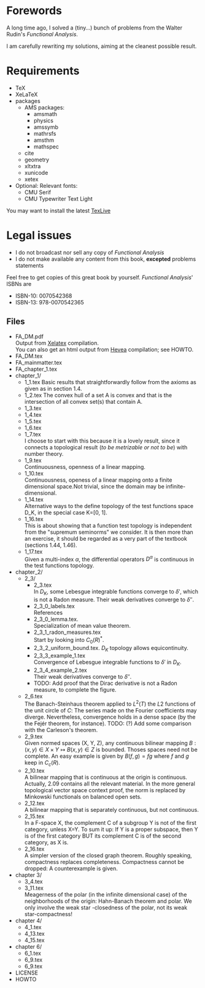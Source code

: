 # Forewords
A long time ago, I solved a (tiny…) bunch of problems from the Walter Rudin's 
*Functional Analysis*.

I am carefully rewriting my solutions, aiming at the cleanest possible result.

# Requirements
- TeX
- XeLaTeX 
- packages 
  - AMS packages: 
    - amsmath
    - physics 
    - amssymb 
    - mathrsfs 
    - amsthm 
    - mathspec
  - cite
  - geometry
  - xltxtra
  - xunicode
  - xetex
- Optional: Relevant fonts:
    - CMU Serif
    - CMU Typewriter Text Light

You may want to install the latest 
[TexLive](https://www.tug.org)
# Legal issues 
- I do not broadcast nor sell any copy of *Functional Analysis*
- I do not make available any content from this book, 
    **excepted** problems statements 

Feel free to get copies of this great book by yourself. 
*Functional Analysis*' ISBNs are

- ISBN-10: 0070542368
- ISBN-13: 978-0070542365


## Files
- FA_DM.pdf  
  Output from [Xelatex](https://www.tug.org) compilation.  
  You can also get an html output from 
  [Hevea](http://hevea.inria.fr) compilation; see HOWTO.
- FA_DM.tex
- FA_mainmatter.tex
- FA_chapter_1.tex
- chapter_1/ 
  - 1_1.tex
    Basic results that straightforwardly follow from the axioms 
    as given as in section 1.4.
  - 1_2.tex 
    The convex hull of a set A is convex and that is the intersection of 
    all convex set(s) that contain A. 
  - 1_3.tex
  - 1_4.tex
  - 1_5.tex
  - 1_6.tex
  - 1_7.tex  
    I choose to start with this because it is a lovely result, 
    since it connects a topological result 
    (*to be metrizable or not to be*) with number theory.
  - 1_9.tex  
    Continuousness, openness of a linear mapping.
  - 1_10.tex  
    Continuousness, openess of a linear mapping onto a finite dimensional 
    space.Not trivial, since the domain may be infinite-dimensional. 
  - 1_14.tex  
    Alternative ways to the define topology of the test functions space D_K, 
    in the special case K=[0, 1].
  - 1_16.tex   
    This is about showing that a function test topology is independent 
    from the "supremum seminorms" we consider. 
    It is then more than an exercise, it should be regarded as a very part of 
    the textbook (sections 1.44, 1.46).
  - 1_17.tex  
    Given a multi-index $\alpha$, the differential operators $D^\alpha$ is 
    continuous in the test functions topology. 
- chapter_2/ 
  - 2_3/  
      - 2_3.tex  
      In $D_K$, some Lebesgue integrable functions converge to $\delta'$, 
      which is not a Radon measure. 
      Their weak derivatives converge to $\delta''$.
      - 2_3_0_labels.tex  
      References
      - 2_3_0_lemma.tex.  
      Specialization of mean value theorem.
      - 2_3_1_radon_measures.tex  
      Start by looking into $C_0(R)^\ast$.
      - 2_3_2_uniform_bound.tex. 
      $D_K$ topology allows equicontinuity. 
      - 2_3_3_example_1.tex  
      Convergence of Lebesgue integrable functions to $\delta'$ in $D_K$.
      - 2_3_4_example_2.tex  
      Their weak derivatives converge to $\delta''$.  
      - TODO: Add proof that the Dirac derivative is not a Radon measure, 
      to complete the figure.
  - 2_6.tex  
    The Banach-Steinhaus theorem applied to $L^2(T)$ the $L2$ functions of the 
    unit circle of $C$: 
    The series made on the Fourier coefficients may diverge.
    Nevertheless, convergence holds in a dense space 
    (by the the Fejér theorem, for instance). 
    TODO: (?) Add some comparison with the Carleson's theorem. 
  - 2_9.tex  
    Given normed spaces (X, Y, Z), any continuous bilinear mapping 
    $B: (x, y) \in X\times Y \mapsto B(x, y) \in Z$ is bounded. 
    Thoses spaces need not be complete. An easy example is given by 
    $B(f, g)= fg$ where $f$ and $g$ keep in $C_c(R)$. 
  - 2_10.tex  
    A bilinear mapping that is continuous at the origin is continuous. 
    Actually, 2.09 contains all the relevant material. 
    In the more general topological vector space context proof, 
    the norm is replaced by Minkowski functionals on balanced open sets.
  - 2_12.tex  
    A bilinear mapping that is separately continuous, but not continuous.
  - 2_15.tex  
    In a F-space X, the complement C of a subgroup Y is not 
    of the first category, unless X=Y.
    To sum it up: If Y is a proper subspace, 
    then Y is of the first category BUT its complement C 
    is of the second category, as X is. 
  - 2_16.tex  
    A simpler version of the closed graph theorem. 
    Roughly speaking, compactness replaces completeness. Compactness cannot 
    be dropped: A counterexample is given.
- chapter 3/
  - 3_4.tex
  - 3_11.tex  
    Meagerness of the polar (in the infinite dimensional case) 
    of the neighborhoods of the origin: 
    Hahn-Banach theorem and polar. We only involve the weak star 
    -closedness of the polar, not its weak star-compactness!
- chapter 4/
  - 4_1.tex
  - 4_13.tex
  - 4_15.tex
- chapter 6/
  - 6_1.tex
  - 6_9.tex
  - 6_9.tex
- LICENSE
- HOWTO
